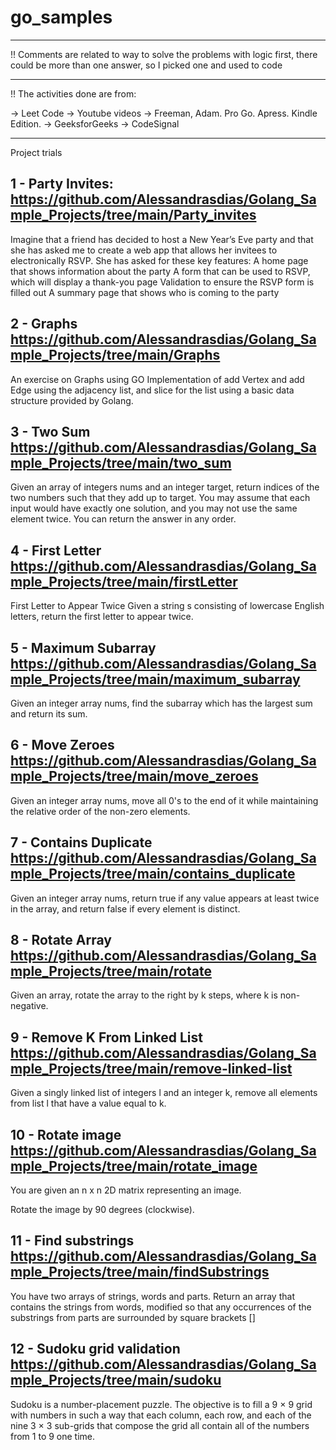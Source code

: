 # go_samples

-----------------------------

!! Comments are related to way to solve the problems with logic first, there could be more than one answer, so I picked one and used to code

-----------------------------

!! The activities done are from: 

-> Leet Code
-> Youtube videos
-> Freeman, Adam. Pro Go. Apress. Kindle Edition.
-> GeeksforGeeks
-> CodeSignal 

------------------------------

Project trials 

1 - Party Invites:
https://github.com/Alessandrasdias/Golang_Sample_Projects/tree/main/Party_invites
------------------------------
Imagine that a friend has decided to host a New Year’s Eve party and that she has asked me to create a web app that allows her invitees to electronically RSVP. She has asked for these key features: A home page that shows information about the party A form that can be used to RSVP, which will display a thank-you page Validation to ensure the RSVP form is filled out A summary page that shows who is coming to the party


2 - Graphs
https://github.com/Alessandrasdias/Golang_Sample_Projects/tree/main/Graphs
---------------------------------
An exercise on Graphs using GO
Implementation of add Vertex and add Edge using the adjacency list, and slice for the list using a basic data structure provided by Golang.  


3 - Two Sum 
https://github.com/Alessandrasdias/Golang_Sample_Projects/tree/main/two_sum
---------------------------------

Given an array of integers nums and an integer target, return indices of the two numbers such that they add up to target.
You may assume that each input would have exactly one solution, and you may not use the same element twice.
You can return the answer in any order.


4 - First Letter 
https://github.com/Alessandrasdias/Golang_Sample_Projects/tree/main/firstLetter
---------------------------------

First Letter to Appear Twice
Given a string s consisting of lowercase English letters, return the first letter to appear twice.

5 - Maximum Subarray
https://github.com/Alessandrasdias/Golang_Sample_Projects/tree/main/maximum_subarray
---------------------------------

Given an integer array nums, find the subarray which has the largest sum and return its sum.

6 - Move Zeroes
https://github.com/Alessandrasdias/Golang_Sample_Projects/tree/main/move_zeroes
---------------------------------
Given an integer array nums, move all 0's to the end of it while maintaining the relative order of the non-zero elements.

7 - Contains Duplicate
https://github.com/Alessandrasdias/Golang_Sample_Projects/tree/main/contains_duplicate
---------------------------------
Given an integer array nums, return true if any value appears at least twice in the array, and return false if every element is distinct.


8 -  Rotate Array
https://github.com/Alessandrasdias/Golang_Sample_Projects/tree/main/rotate
---------------------------------
Given an array, rotate the array to the right by k steps, where k is non-negative.

9 -  Remove K From Linked List
https://github.com/Alessandrasdias/Golang_Sample_Projects/tree/main/remove-linked-list
---------------------------------
Given a singly linked list of integers l and an integer k, remove all elements from list l that have a value equal to k.

10 - Rotate image
https://github.com/Alessandrasdias/Golang_Sample_Projects/tree/main/rotate_image
---------------------------------
You are given an n x n 2D matrix representing an image.

Rotate the image by 90 degrees (clockwise).

11 - Find substrings
https://github.com/Alessandrasdias/Golang_Sample_Projects/tree/main/findSubstrings
---------------------------------
You have two arrays of strings, words and parts. Return an array that contains the strings from words, modified so that any occurrences of the substrings from parts are surrounded by square brackets []

12 - Sudoku grid validation
https://github.com/Alessandrasdias/Golang_Sample_Projects/tree/main/sudoku
---------------------------------
Sudoku is a number-placement puzzle. The objective is to fill a 9 × 9 grid with numbers in such a way that each column, each row, and each of the nine 3 × 3 sub-grids that compose the grid all contain all of the numbers from 1 to 9 one time.